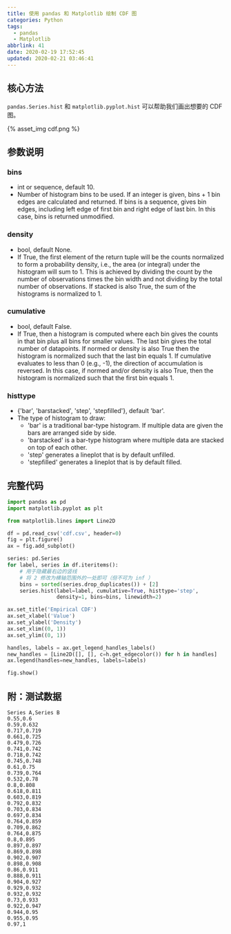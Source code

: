 ```yaml
---
title: 使用 pandas 和 Matplotlib 绘制 CDF 图
categories: Python
tags:
  - pandas
  - Matplotlib
abbrlink: 41
date: 2020-02-19 17:52:45
updated: 2020-02-21 03:46:41
---
```

## 核心方法

`pandas.Series.hist` 和 `matplotlib.pyplot.hist` 可以帮助我们画出想要的 CDF 图。

{% asset_img cdf.png %}

<!-- more -->

## 参数说明

### bins

- int or sequence, default 10.
- Number of histogram bins to be used. If an integer is given, bins + 1 bin edges are calculated and returned. If bins is a sequence, gives bin edges, including left edge of first bin and right edge of last bin. In this case, bins is returned unmodified.

### density

- bool, default None.
- If True, the first element of the return tuple will be the counts normalized to form a probability density, i.e., the area (or integral) under the histogram will sum to 1. This is achieved by dividing the count by the number of observations times the bin width and not dividing by the total number of observations. If stacked is also True, the sum of the histograms is normalized to 1.

### cumulative

- bool, default False.
- If True, then a histogram is computed where each bin gives the counts in that bin plus all bins for smaller values. The last bin gives the total number of datapoints. If normed or density is also True then the histogram is normalized such that the last bin equals 1. If cumulative evaluates to less than 0 (e.g., -1), the direction of accumulation is reversed. In this case, if normed and/or density is also True, then the histogram is normalized such that the first bin equals 1.

### histtype

- {'bar', 'barstacked', 'step', 'stepfilled'}, default 'bar'.
- The type of histogram to draw:
    - 'bar' is a traditional bar-type histogram. If multiple data are given the bars are arranged side by side.
    - 'barstacked' is a bar-type histogram where multiple data are stacked on top of each other.
    - 'step' generates a lineplot that is by default unfilled.
    - 'stepfilled' generates a lineplot that is by default filled.

## 完整代码

```python
import pandas as pd
import matplotlib.pyplot as plt

from matplotlib.lines import Line2D

df = pd.read_csv('cdf.csv', header=0)
fig = plt.figure()
ax = fig.add_subplot()

series: pd.Series
for label, series in df.iteritems():
    # 用于隐藏最右边的竖线
    # 将 2 修改为横轴范围外的一处即可（但不可为 inf ）
    bins = sorted(series.drop_duplicates()) + [2]
    series.hist(label=label, cumulative=True, histtype='step',
                density=1, bins=bins, linewidth=2)

ax.set_title('Empirical CDF')
ax.set_xlabel('Value')
ax.set_ylabel('Density')
ax.set_xlim((0, 1))
ax.set_ylim((0, 1))

handles, labels = ax.get_legend_handles_labels()
new_handles = [Line2D([], [], c=h.get_edgecolor()) for h in handles]
ax.legend(handles=new_handles, labels=labels)

fig.show()
```

## 附：测试数据

```
Series A,Series B
0.55,0.6
0.59,0.632
0.717,0.719
0.661,0.725
0.479,0.726
0.741,0.742
0.718,0.742
0.745,0.748
0.61,0.75
0.739,0.764
0.532,0.78
0.8,0.808
0.618,0.811
0.603,0.819
0.792,0.832
0.703,0.834
0.697,0.834
0.764,0.859
0.709,0.862
0.764,0.875
0.8,0.895
0.897,0.897
0.869,0.898
0.902,0.907
0.898,0.908
0.86,0.911
0.888,0.911
0.904,0.927
0.929,0.932
0.932,0.932
0.73,0.933
0.922,0.947
0.944,0.95
0.955,0.95
0.97,1
```

